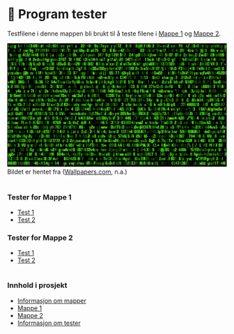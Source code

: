 # 🤖 Program tester
Testfilene i denne mappen bli brukt til å teste filene i [Mappe 1](/src/Mappe%201/README.md) og [Mappe 2](/src/Mappe%202/README.md).

![Bilde](/resources/Bilde3.png)
Bildet er hentet fra ([Wallpapers.com](https://wallpapers.com/background/hacker-background-yf4qfm0zurappf4e.html), n.a.)
#
### Tester for Mappe 1
- [Test 1](filepath)
- [Test 2](filepath)

### Tester for Mappe 2
- [Test 1](filepath)
- [Test 2](filepath)

#
### Innhold i prosjekt
- [Informasjon om mapper](/README.md)
- [Mappe 1](/src/Mappe%201/README.md)
- [Mappe 2](/src/Mappe%202/README.md)
- [Informasjon om tester](/tests/README.md)